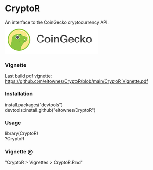 # CryptoR
An interface to the CoinGecko cryptocurrency API.
![CoinGecko](vignettes/CoinGecko.png)


### Vignette
Last build pdf vignette:
https://github.com/eltownes/CryptoR/blob/main/CryptoR_Vignette.pdf


### Installation
install.packages("devtools")  
devtools::install_github("eltownes/CryptoR")


### Usage
library(CryptoR)  
?CryptoR  


### Vignette @
"CryptoR > Vignettes > CryptoR.Rmd"  
